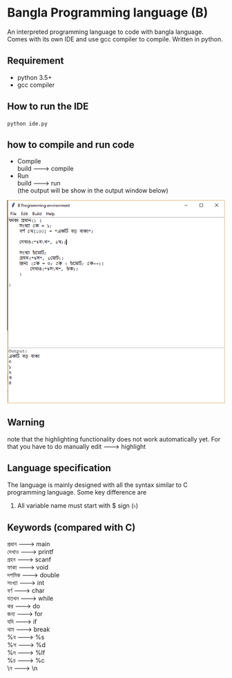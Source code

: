# Bangla Programming language (B)

An interpreted programming language to code with bangla language. Comes with its own IDE and use gcc compiler to compile. Written in python.

## Requirement
- python 3.5+
- gcc compiler

## How to run the IDE
`python ide.py`

## how to compile and run code
- Compile <br>
    build ---> compile
- Run <br>
    build ---> run <br>
    (the output will be show in the output window below)

![First look](images/ide.png)

## Warning
note that the highlighting functionality does not work automatically yet. For that you have to do manually edit ---> highlight


## Language specification
The language is mainly designed with all the syntax similar to C programming language.
Some key difference are
1. All variable name must start with $ sign (৳)

## Keywords (compared with C)
প্রধান  --->   main <br>
দেখাও  --->  printf <br>
গ্রহন ---> scanf<br>
ফাকা --->  void<br>
দশমিক ---> double<br>
সংখ্যা --->  int<br>
বর্ণ  --->  char<br>
যতখন --->  while<br>
কর --->  do<br>
জন্য --->  for<br>
যদি --->  if<br>
থাম --->  break<br>
%ব  --->  %s<br>
%স  --->  %d<br>
%দ  --->  %lf<br>
%চ  --->  %c<br>
\ন  --->  \\n<br>
